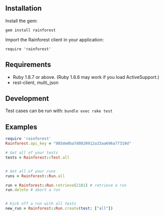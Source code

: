 Installation
------------

Install the gem:

```
gem install rainforest
```

Import the Rainforest client in your application:

```
require 'rainforest'
```

Requirements
------------

* Ruby 1.8.7 or above. (Ruby 1.8.6 may work if you load
  ActiveSupport.)
* rest-client, multi_json

Development
-----------

Test cases can be run with: `bundle exec rake test`


Examples
--------

```ruby
require 'rainforest'
Rainforest.api_key = "985de0ba7d0820912a33aa696a77319d"

# Get all of your tests
tests = Rainforest::Test.all


# Get all of your runs
runs = Rainforest::Run.all

run = Rainforest::Run.retrieve(2181) # retrieve a run
run.delete # abort a run


# Kick off a run with all tests
new_run = Rainforest::Run.create(test: ["all"])

```
